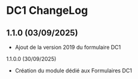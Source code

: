 # DC1 ChangeLog

## 1.1.0 (03/09/2025)

- Ajout de la version 2019 du formulaire DC1

1.1.0.0 (30/09/2025)

- Création du module dédié aux Formulaires DC1
